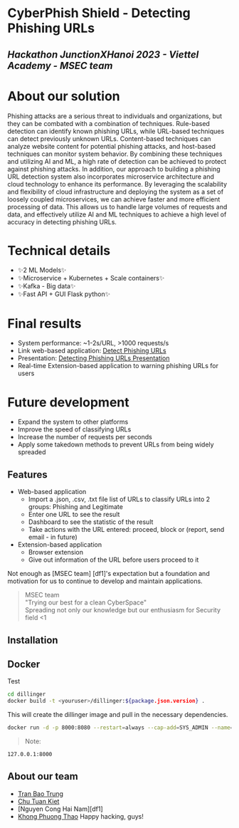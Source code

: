 # CyberPhish Shield - Detecting Phishing URLs
## _Hackathon JunctionXHanoi 2023 - Viettel Academy - MSEC team_

# About our solution
Phishing attacks are a serious threat to individuals and organizations, but they can be combated with a combination of techniques. Rule-based detection can identify known phishing URLs, while URL-based techniques can detect previously unknown URLs. Content-based techniques can analyze website content for potential phishing attacks, and host-based techniques can monitor system behavior. By combining these techniques and utilizing AI and ML, a high rate of detection can be achieved to protect against phishing attacks.
In addition, our approach to building a phishing URL detection system also incorporates microservice architecture and cloud technology to enhance its performance. By leveraging the scalability and flexibility of cloud infrastructure and deploying the system as a set of loosely coupled microservices, we can achieve faster and more efficient processing of data. This allows us to handle large volumes of requests and data, and effectively utilize AI and ML techniques to achieve a high level of accuracy in detecting phishing URLs.
# Technical details
- ✨2 ML Models✨
- ✨Microservice + Kubernetes +  Scale containers✨
- ✨Kafka - Big data✨
- ✨Fast API + GUI Flask python✨
# Final results
- System performance: ~1-2s/URL, >1000 requests/s
- Link web-based application: [Detect Phishing URLs](http://103.182.16.8:3400/)
- Presentation: [Detecting Phishing URLs Presentation](https://drive.google.com/drive/folders/1SQx2JPiDt6ZnVu9dO2mfNar2lg0m6QKB?usp=sharing)
- Real-time Extension-based application to warning phishing URLs for users
# Future development
- Expand the system to other platforms
- Improve the speed of classifying URLs
- Increase the number of requests per seconds 
- Apply some takedown methods to prevent URLs from being widely spreaded

## Features
- Web-based application
    - Import a .json, .csv, .txt file list of URLs to classify URLs into 2 groups: Phishing and Legitimate
    - Enter one URL to see the result
    - Dashboard to see the statistic of the result
    - Take actions with the URL entered: proceed, block or (report, send email - in future)
- Extension-based application
    - Browser extension
    - Give out information of the URL before users proceed to it

Not enough as [MSEC team] [df1]'s expectation but a foundation and motivation for us to continue to develop and maintain applications.

> MSEC team
> </br>
> "Trying our best for a clean CyberSpace"
> </br>
> Spreading not only our knowledge but our enthusiasm for Security field <1

## Installation

## Docker
Test
```sh
cd dillinger
docker build -t <youruser>/dillinger:${package.json.version} .
```
This will create the dillinger image and pull in the necessary dependencies.

```sh
docker run -d -p 8000:8080 --restart=always --cap-add=SYS_ADMIN --name=dillinger <youruser>/dillinger:${package.json.version}
```

> Note: 

```sh
127.0.0.1:8000
```
## About our team
- [Tran Bao Trung](https://github.com/trung501)
- [Chu Tuan Kiet](https://github.com/kimstars)
- [Nguyen Cong Hai Nam][df1]
- [Khong Phuong Thao](https://github.com/kptis)
Happy hacking, guys!
